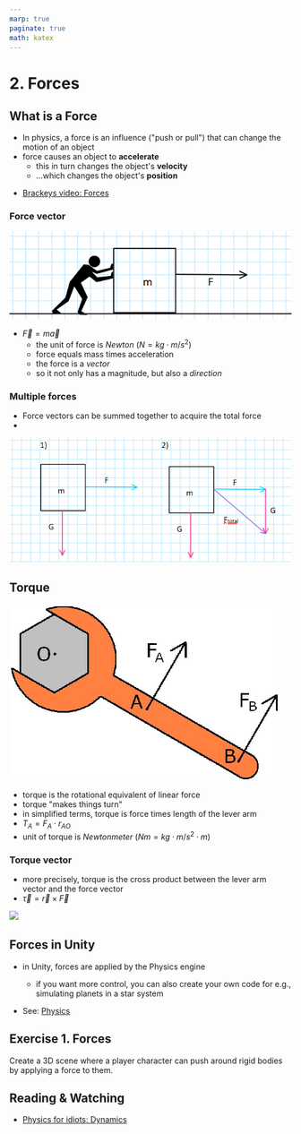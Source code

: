 ```yaml
---
marp: true
paginate: true
math: katex
---
```

<!-- headingDivider: 3 -->
<!-- class: default -->

# 2. Forces

## What is a Force

- In physics, a force is an influence ("push or pull") that can change the motion of an object
- force causes an object to **accelerate**
  - this in turn changes the object's **velocity**
  - ...which changes the object's **position**

* [Brackeys video: Forces](https://www.youtube.com/watch?v=HEJ_UtSbinY)

### Force vector

![](imgs/forces-1.png)

- $\vec{F} = m\vec{a}$
  - the unit of force is *Newton* ($N = kg \cdot m/s^2$)
  - force equals mass times acceleration
  - the force is a *vector*
  - so it not only has a magnitude, but also a *direction*

### Multiple forces

* Force vectors can be summed together to acquire the total force
* 

![](imgs/forces-2.png)

## Torque

![](imgs/torque.png)
* torque is the rotational equivalent of linear force
* torque "makes things turn"
* in simplified terms, torque is force times length of the lever arm
* $T_{A} = F_{A} \cdot r_{AO}$
* unit of torque is *Newtonmeter* ($Nm = kg \cdot m/s^2 \cdot m$)

### Torque vector

* more precisely, torque is the cross product between the lever arm vector and the force vector
* $\vec{\tau} = \vec{r} \times \vec{F}$

![](https://upload.wikimedia.org/wikipedia/commons/0/09/Torque_animation.gif)


## Forces in Unity

* in Unity, forces are applied by the Physics engine
  * if you want more control, you can also create your own code for e.g., simulating planets in a star system

* See: [Physics](../unity-cookbook/physics.md)

## Exercise 1. Forces
<!-- _backgroundColor: Khaki -->
Create a 3D scene where a player character can push around rigid bodies by applying a force to them. 


## Reading & Watching

* [Physics for idiots: Dynamics](https://physicsforidiots.com/physics/dynamics/)